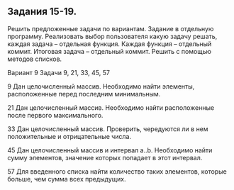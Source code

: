 ## Задания 15-19.
Решить предложенные задачи по вариантам. Задание в
отдельную программу. Реализовать выбор пользователя какую задачу решать,
каждая задача – отдельная функция. Каждая функция – отдельный коммит.
Итоговая задача – отдельный коммит. Решить с помощью методов списков.

Вариант 9 Задачи 9,
21,
33,
45,
57

9
Дан
целочисленный
массив.
Необходимо
найти
элементы,
расположенные перед последним минимальным.

21
Дан
целочисленный
массив.
Необходимо
найти
расположенные после первого максимального.

33 Дан целочисленный массив. Проверить, чередуются ли в нем
положительные и отрицательные числа.

45 Дан целочисленный массив и интервал a..b. Необходимо найти сумму
элементов, значение которых попадает в этот интервал.

57 Для введенного списка найти количество таких элементов, которые
больше, чем сумма всех предыдущих.